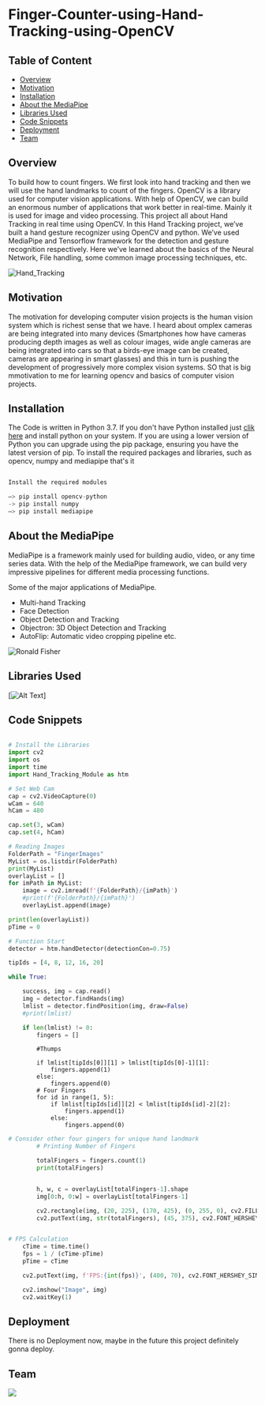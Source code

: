 # Finger-Counter-using-Hand-Tracking-using-OpenCV

## Table of Content ##
- [Overview](#overview) 
- [Motivation](#motivation) 
- [Installation](#installation) 
- [About the MediaPipe](#about-the-mediapipe) 
- [Libraries Used](#libraries-used) 
- [Code Snippets](#code-snippets)
- [Deployment](#deployment)  
- [Team](#team) 

## Overview 
To build how to count fingers. We first look into hand tracking and then we will use the hand landmarks to count of the fingers. OpenCV is a library used for computer vision applications. With help of OpenCV, we can build an enormous number of applications that work better in real-time. Mainly it is used for image and video processing. This project all about Hand Tracking in real time using OpenCV. In this Hand Tracking project, we’ve built a hand gesture recognizer using OpenCV and python. We’ve used MediaPipe and Tensorflow framework for the detection and gesture recognition respectively. Here we’ve learned about the basics of the Neural Network, File handling, some common image processing techniques, etc.

![Hand_Tracking](Images/fii.gif)

## Motivation 
The motivation for developing computer vision projects is the human vision system which is richest sense that we have. I heard about omplex cameras are being integrated into many devices (Smartphones how have cameras producing depth images as well as colour images, wide angle cameras are being integrated into cars so that a birds-eye image can be created, cameras are appearing in smart glasses) and this in turn is pushing the development of progressively more complex vision systems. SO that is big mmotivation to me for learning opencv and basics of computer vision projects.

## Installation 
The Code is written in Python 3.7. If you don't have Python installed just [clik here](https://www.python.org/downloads/) and install python on your system. 
If you are using a lower version of Python you can upgrade using the pip package, ensuring you have the latest version of pip. To install the required packages and libraries, such as opencv, numpy and mediapipe that's it

``` python

Install the required modules

–> pip install opencv-python
-> pip install numpy
–> pip install mediapipe
```

## About the MediaPipe

MediaPipe is a framework mainly used for building audio, video, or any time series data. With the help of the MediaPipe framework, we can build very impressive pipelines for different media processing functions.

Some of the major applications of MediaPipe.

* Multi-hand Tracking
* Face Detection
* Object Detection and Tracking
* Objectron: 3D Object Detection and Tracking
* AutoFlip: Automatic video cropping pipeline etc.

![Ronald Fisher](Images/mediapipe.png)


## Libraries Used 

[![Alt Text](Images/mo.JPG)]

## Code Snippets

``` python

# Install the Libraries
import cv2
import os
import time
import Hand_Tracking_Module as htm

```
``` python
# Set Web Cam
cap = cv2.VideoCapture(0)
wCam = 640
hCam = 480

cap.set(3, wCam)
cap.set(4, hCam)
```
``` python
# Reading Images
FolderPath = "FingerImages"
MyList = os.listdir(FolderPath)
print(MyList)
overlayList = []
for imPath in MyList:
    image = cv2.imread(f'{FolderPath}/{imPath}')
    #print(f'{FolderPath}/{imPath}')
    overlayList.append(image)

print(len(overlayList))
pTime = 0
```
``` python
# Function Start
detector = htm.handDetector(detectionCon=0.75)

tipIds = [4, 8, 12, 16, 20]

while True:

    success, img = cap.read()
    img = detector.findHands(img)
    lmlist = detector.findPosition(img, draw=False)
    #print(lmlist)

    if len(lmlist) != 0:
        fingers = []
```

``` Consider Thumps for unique hand landmark
        #Thumps

        if lmlist[tipIds[0]][1] > lmlist[tipIds[0]-1][1]:
            fingers.append(1)
        else:
            fingers.append(0)
        # Four Fingers
        for id in range(1, 5):
            if lmlist[tipIds[id]][2] < lmlist[tipIds[id]-2][2]:
                fingers.append(1)
            else:
                fingers.append(0)

```

``` python
# Consider other four gingers for unique hand landmark
        # Printing Number of Fingers

        totalFingers = fingers.count(1)
        print(totalFingers)


        h, w, c = overlayList[totalFingers-1].shape
        img[0:h, 0:w] = overlayList[totalFingers-1]

        cv2.rectangle(img, (20, 225), (170, 425), (0, 255, 0), cv2.FILLED)
        cv2.putText(img, str(totalFingers), (45, 375), cv2.FONT_HERSHEY_SIMPLEX, 5, (255, 0, 0), 25)
```
``` python 

# FPS Calculation
    cTime = time.time()
    fps = 1 / (cTime-pTime)
    pTime = cTime

    cv2.putText(img, f'FPS:{int(fps)}', (400, 70), cv2.FONT_HERSHEY_SIMPLEX, 1, (220, 20, 60), 2)

    cv2.imshow("Image", img)
    cv2.waitKey(1)

```
## Deployment 

There is no Deployment now, maybe in the future this project definitely gonna deploy.

## Team

![](Images/nivi.JPG)





